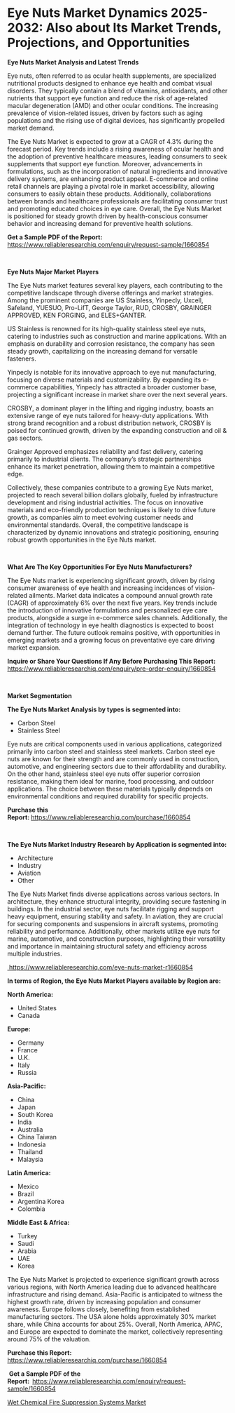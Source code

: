 <p><h1>Eye Nuts Market Dynamics 2025-2032: Also about Its Market Trends, Projections, and Opportunities</h1></p><p><strong>Eye Nuts Market Analysis and Latest Trends</strong></p>
<p><p>Eye nuts, often referred to as ocular health supplements, are specialized nutritional products designed to enhance eye health and combat visual disorders. They typically contain a blend of vitamins, antioxidants, and other nutrients that support eye function and reduce the risk of age-related macular degeneration (AMD) and other ocular conditions. The increasing prevalence of vision-related issues, driven by factors such as aging populations and the rising use of digital devices, has significantly propelled market demand.</p><p>The Eye Nuts Market is expected to grow at a CAGR of 4.3% during the forecast period. Key trends include a rising awareness of ocular health and the adoption of preventive healthcare measures, leading consumers to seek supplements that support eye function. Moreover, advancements in formulations, such as the incorporation of natural ingredients and innovative delivery systems, are enhancing product appeal. E-commerce and online retail channels are playing a pivotal role in market accessibility, allowing consumers to easily obtain these products. Additionally, collaborations between brands and healthcare professionals are facilitating consumer trust and promoting educated choices in eye care. Overall, the Eye Nuts Market is positioned for steady growth driven by health-conscious consumer behavior and increasing demand for preventive health solutions.</p></p>
<p><strong>Get a Sample PDF of the Report:&nbsp;</strong> <a href="https://www.reliableresearchiq.com/enquiry/request-sample/1660854?utm_campaign=2275&utm_medium=2&utm_source=Github&utm_content=ia&utm_term=20022025&utm_id=eye-nuts">https://www.reliableresearchiq.com/enquiry/request-sample/1660854</a></p>
<p>&nbsp;</p>
<p><strong>Eye Nuts Major Market Players</strong></p>
<p><p>The Eye Nuts market features several key players, each contributing to the competitive landscape through diverse offerings and market strategies. Among the prominent companies are US Stainless, Yinpecly, Uxcell, Safeland, YUESUO, Pro-LifT, George Taylor, RUD, CROSBY, GRAINGER APPROVED, KEN FORGING, and ELES+GANTER.</p><p>US Stainless is renowned for its high-quality stainless steel eye nuts, catering to industries such as construction and marine applications. With an emphasis on durability and corrosion resistance, the company has seen steady growth, capitalizing on the increasing demand for versatile fasteners.</p><p>Yinpecly is notable for its innovative approach to eye nut manufacturing, focusing on diverse materials and customizability. By expanding its e-commerce capabilities, Yinpecly has attracted a broader customer base, projecting a significant increase in market share over the next several years.</p><p>CROSBY, a dominant player in the lifting and rigging industry, boasts an extensive range of eye nuts tailored for heavy-duty applications. With strong brand recognition and a robust distribution network, CROSBY is poised for continued growth, driven by the expanding construction and oil & gas sectors.</p><p>Grainger Approved emphasizes reliability and fast delivery, catering primarily to industrial clients. The company’s strategic partnerships enhance its market penetration, allowing them to maintain a competitive edge.</p><p>Collectively, these companies contribute to a growing Eye Nuts market, projected to reach several billion dollars globally, fueled by infrastructure development and rising industrial activities. The focus on innovative materials and eco-friendly production techniques is likely to drive future growth, as companies aim to meet evolving customer needs and environmental standards. Overall, the competitive landscape is characterized by dynamic innovations and strategic positioning, ensuring robust growth opportunities in the Eye Nuts market.</p></p>
<p>&nbsp;</p>
<p><strong>What Are The Key Opportunities For Eye Nuts Manufacturers?</strong></p>
<p><p>The Eye Nuts market is experiencing significant growth, driven by rising consumer awareness of eye health and increasing incidences of vision-related ailments. Market data indicates a compound annual growth rate (CAGR) of approximately 6% over the next five years. Key trends include the introduction of innovative formulations and personalized eye care products, alongside a surge in e-commerce sales channels. Additionally, the integration of technology in eye health diagnostics is expected to boost demand further. The future outlook remains positive, with opportunities in emerging markets and a growing focus on preventative eye care driving market expansion.</p></p>
<p><strong>Inquire or Share Your Questions If Any Before Purchasing This Report:</strong> <a href="https://www.reliableresearchiq.com/enquiry/pre-order-enquiry/1660854?utm_campaign=2275&utm_medium=2&utm_source=Github&utm_content=ia&utm_term=20022025&utm_id=eye-nuts">https://www.reliableresearchiq.com/enquiry/pre-order-enquiry/1660854</a></p>
<p>&nbsp;</p>
<p><strong>Market Segmentation</strong></p>
<p><strong>The Eye Nuts Market Analysis by types is segmented into:</strong></p>
<p><ul><li>Carbon Steel</li><li>Stainless Steel</li></ul></p>
<p><p>Eye nuts are critical components used in various applications, categorized primarily into carbon steel and stainless steel markets. Carbon steel eye nuts are known for their strength and are commonly used in construction, automotive, and engineering sectors due to their affordability and durability. On the other hand, stainless steel eye nuts offer superior corrosion resistance, making them ideal for marine, food processing, and outdoor applications. The choice between these materials typically depends on environmental conditions and required durability for specific projects.</p></p>
<p><strong>Purchase this Report:&nbsp;</strong><a href="https://www.reliableresearchiq.com/purchase/1660854?utm_campaign=2275&utm_medium=2&utm_source=Github&utm_content=ia&utm_term=20022025&utm_id=eye-nuts">https://www.reliableresearchiq.com/purchase/1660854</a></p>
<p>&nbsp;</p>
<p><strong>The Eye Nuts Market Industry Research by Application is segmented into:</strong></p>
<p><ul><li>Architecture</li><li>Industry</li><li>Aviation</li><li>Other</li></ul></p>
<p><p>The Eye Nuts Market finds diverse applications across various sectors. In architecture, they enhance structural integrity, providing secure fastening in buildings. In the industrial sector, eye nuts facilitate rigging and support heavy equipment, ensuring stability and safety. In aviation, they are crucial for securing components and suspensions in aircraft systems, promoting reliability and performance. Additionally, other markets utilize eye nuts for marine, automotive, and construction purposes, highlighting their versatility and importance in maintaining structural safety and efficiency across multiple industries.</p></p>
<p><a href="https://www.reliableresearchiq.com/eye-nuts-market-r1660854?utm_campaign=2275&utm_medium=2&utm_source=Github&utm_content=ia&utm_term=20022025&utm_id=eye-nuts">&nbsp;https://www.reliableresearchiq.com/eye-nuts-market-r1660854</a></p>
<p><strong>In terms of Region, the Eye Nuts Market Players available by Region are:</strong></p>
<p>
    <p> <strong> North America: </strong>
        <ul>
            <li>United States</li>
            <li>Canada</li>
        </ul>
        </p> 
    <p> <strong> Europe: </strong>
        <ul>
            <li>Germany</li>
            <li>France</li>
            <li>U.K.</li>
            <li>Italy</li>
            <li>Russia</li>
        </ul>
        </p> 
    <p> <strong> Asia-Pacific: </strong>
        <ul>
            <li>China</li>
            <li>Japan</li>
            <li>South Korea</li>
            <li>India</li>
            <li>Australia</li>
            <li>China Taiwan</li>
            <li>Indonesia</li>
            <li>Thailand</li>
            <li>Malaysia</li>
        </ul>
        </p> 
    <p> <strong> Latin America: </strong>
        <ul>
            <li>Mexico</li>
            <li>Brazil</li>
            <li>Argentina Korea</li>
            <li>Colombia</li>
        </ul>
        </p> 
    <p> <strong> Middle East & Africa: </strong>
        <ul>
            <li>Turkey</li>
            <li>Saudi</li>
            <li>Arabia</li>
            <li>UAE</li>
            <li>Korea</li>
        </ul>
    </p>
    </p>
<p><p>The Eye Nuts Market is projected to experience significant growth across various regions, with North America leading due to advanced healthcare infrastructure and rising demand. Asia-Pacific is anticipated to witness the highest growth rate, driven by increasing population and consumer awareness. Europe follows closely, benefiting from established manufacturing sectors. The USA alone holds approximately 30% market share, while China accounts for about 25%. Overall, North America, APAC, and Europe are expected to dominate the market, collectively representing around 75% of the valuation.</p></p>
<p><strong>Purchase this Report: </strong><a href="https://www.reliableresearchiq.com/purchase/1660854?utm_campaign=2275&utm_medium=2&utm_source=Github&utm_content=ia&utm_term=20022025&utm_id=eye-nuts">https://www.reliableresearchiq.com/purchase/1660854</a></p>
<p>&nbsp;<strong>Get a Sample PDF of the Report:&nbsp;&nbsp;</strong><a href="https://www.reliableresearchiq.com/enquiry/request-sample/1660854?utm_campaign=2275&utm_medium=2&utm_source=Github&utm_content=ia&utm_term=20022025&utm_id=eye-nuts">https://www.reliableresearchiq.com/enquiry/request-sample/1660854</a></p>
<p><strong></strong></p>
<p><p><a href="https://github.com/DianaWilson796/Market-Research-Report-List-1/blob/main/wet-chemical-fire-suppression-systems-market.md?utm_campaign=2275&utm_medium=2&utm_source=Github&utm_content=ia&utm_term=20022025&utm_id=eye-nuts">Wet Chemical Fire Suppression Systems Market</a></p></p>